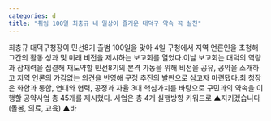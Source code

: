 ```yaml
---
categories: d
title: "취임 100일 최충규 내 일상이 즐거운 대덕구 약속 꼭 실천"
---
```

최충규 대덕구청장이 민선8기 출범 100일을 맞아 4일 구청에서 지역 언론인을 초청해 그간의 활동 성과 및 미래 비전을 제시하는 보고회를 열었다.이날 보고회는 대덕의 역량과 잠재력을 집결해 재도약할 민선8기의 본격 가동을 위해 비전을 공유, 공약을 소개하고 지역 언론의 가감없는 의견을 반영해 구정 추진의 발판으로 삼고자 마련됐다.최 청장은 화합과 통합, 연대와 협력, 공정과 자율 3대 핵심가치를 바탕으로 구민과의 약속을 이행할 공약사업 총 45개를 제시했다. 사업은 총 4개 실행방향 키워드로 ▲지키겠습니다(돌봄, 의료, 교육) ▲바